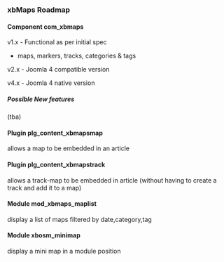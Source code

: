 ### xbMaps Roadmap

#### Component com_xbmaps

v1.x - Functional as per initial spec 

- maps, markers, tracks, categories & tags

v2.x - Joomla 4 compatible version

v4.x - Joomla 4 native version




##### Possible New features

(tba)



#### Plugin plg_content_xbmapsmap

allows a map to be embedded in an article



#### Plugin plg_content_xbmapstrack

allows a track-map to be embedded in article 
(without having to create a track and add it to a map)



#### Module mod_xbmaps_maplist

display a list of maps filtered by date,category,tag



#### Module xbosm_minimap

display a mini map in a module position